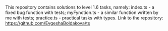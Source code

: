 This repository contains solutions to level 1.6 tasks, namely: 
index.ts - a fixed bug function with tests; 
myFynction.ts - a similar function written by me with tests; 
practice.ts - practical tasks with types. 
Link to the repository: https://github.com/EvgeshaBoldakova/ts
